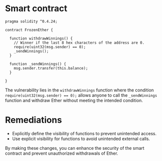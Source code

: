 # Smart contract

```solidity
pragma solidity ^0.4.24;

contract FrozenEther {
  
  function withdrawWinnings() {
    // Winner if the last 8 hex characters of the address are 0. 
    require(uint32(msg.sender) == 0);
    _sendWinnings();
  }
  
  function _sendWinnings() {
    msg.sender.transfer(this.balance);
  }
     
}
```

The vulnerability lies in the `withdrawWinnings` function where the condition `require(uint32(msg.sender) == 0);` allows anyone to call the `_sendWinnings` function and withdraw Ether without meeting the intended condition.

# Remediations

- Explicitly define the visibility of functions to prevent unintended access.
- Use explicit visibility for functions to avoid unintended external calls.

By making these changes, you can enhance the security of the smart contract and prevent unauthorized withdrawals of Ether.